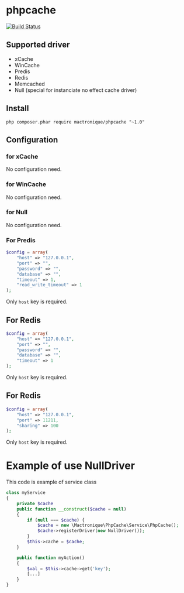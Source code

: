 # phpcache

[![Build Status](https://travis-ci.org/Mactronique/phpcache.svg?branch=master)](https://travis-ci.org/Mactronique/phpcache)

## Supported driver

- xCache
- WinCache
- Predis
- Redis
- Memcached
- Null (special for instanciate no effect cache driver)

## Install 

``` shell
php composer.phar require mactronique/phpcache "~1.0"
```

## Configuration

### for xCache

No configuration need.



### for WinCache

No configuration need.



### for Null

No configuration need.

### For Predis

``` php
$config = array(
	"host" => "127.0.0.1",
	"port" => "",
	"password" => "",
	"database" => "",
	"timeout" => 1,
	"read_write_timeout" => 1
);
```

Only `host` key is required.

## For Redis

``` php
$config = array(
	"host" => "127.0.0.1",
	"port" => "",
	"password" => "",
	"database" => "",
	"timeout" => 1
);
```

Only `host` key is required.

## For Redis

``` php
$config = array(
	"host" => "127.0.0.1",
	"port" => 11211,
	"sharing" => 100
);
```

Only `host` key is required.


# Example of use NullDriver

This code is example of service class

``` php
class myService
{
	private $cache
	public function __construct($cache = null)
	{
		if (null === $cache) {
			$cache = new \Mactronique\PhpCache\Service\PhpCache();
			$cache->registerDriver(new NullDriver());
		}
		$this->cache = $cache;
	}

	public function myAction()
	{
		$val = $this->cache->get('key');
		[...]
	}
}

```


